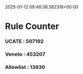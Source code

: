 2025-01-12 09:46:38.582318+00:00
# Rule Counter 
 ### UCATE : 507192

 ### Veneto : 453207

 ### Allowlist : 13930